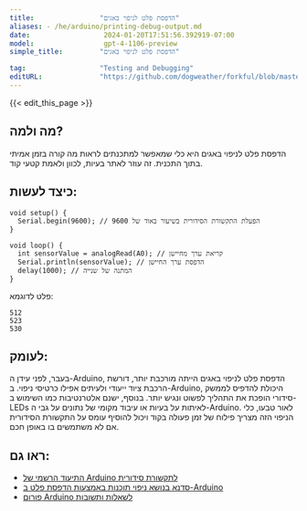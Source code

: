 ```yaml
---
title:                "הדפסת פלט לניפוי באגים"
aliases: - /he/arduino/printing-debug-output.md
date:                  2024-01-20T17:51:56.392919-07:00
model:                 gpt-4-1106-preview
simple_title:         "הדפסת פלט לניפוי באגים"

tag:                  "Testing and Debugging"
editURL:              "https://github.com/dogweather/forkful/blob/master/content/he/arduino/printing-debug-output.md"
---
```


{{< edit_this_page >}}

## מה ולמה?
הדפסת פלט לניפוי באגים היא כלי שמאפשר למתכנתים לראות מה קורה בזמן אמיתי בתוך התכנית. זה עוזר לאתר בעיות, לכוון ולאמת קטעי קוד.

## כיצד לעשות:
```Arduino
void setup() {
  Serial.begin(9600); // הפעלת התקשורת הסידורית בשיעור באוד של 9600
}

void loop() {
  int sensorValue = analogRead(A0); // קריאת ערך מחיישן
  Serial.println(sensorValue); // הדפסת ערך החיישן
  delay(1000); // המתנה של שנייה
}
```
פלט לדוגמא:
```
512
523
530
```

## לעומק:
בעבר, לפני עידן ה-Arduino, הדפסת פלט לניפוי באגים הייתה מורכבת יותר, דורשת הרכבת ציוד ייעודי ולעיתים אפילו כרטיסי ניפוי. ב-Arduino, היכולת להדפיס לממשק סידורי הופכת את התהליך לפשוט ונגיש יותר. בנוסף, ישנם אלטרנטיבות כמו השימוש ב-LEDs לאיתות על בעיות או עיבוד מקומי של נתונים על גבי ה-Arduino. לאור טבעו, כלי הניפוי הזה מצריך פילוח של זמן פעולה בקוד ויכול להוסיף עומס על התקשורת הסידורית אם לא משתמשים בו באופן חכם.

## ראו גם:
- [התיעוד הרשמי של Arduino לתקשורת סידורית](https://www.arduino.cc/reference/en/language/functions/communication/serial/)
- [סדנא בנושא ניפוי תוכנות באמצעות הדפסת פלט ב-Arduino](http://playground.arduino.cc/Main/GeneralDebug)
- [פורום Arduino לשאלות ותשובות](https://forum.arduino.cc/)
